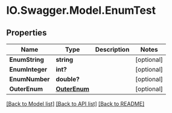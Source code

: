 # IO.Swagger.Model.EnumTest
## Properties

Name | Type | Description | Notes
------------ | ------------- | ------------- | -------------
**EnumString** | **string** |  | [optional] 
**EnumInteger** | **int?** |  | [optional] 
**EnumNumber** | **double?** |  | [optional] 
**OuterEnum** | [**OuterEnum**](OuterEnum.md) |  | [optional] 

[[Back to Model list]](../README.md#documentation-for-models) [[Back to API list]](../README.md#documentation-for-api-endpoints) [[Back to README]](../README.md)

